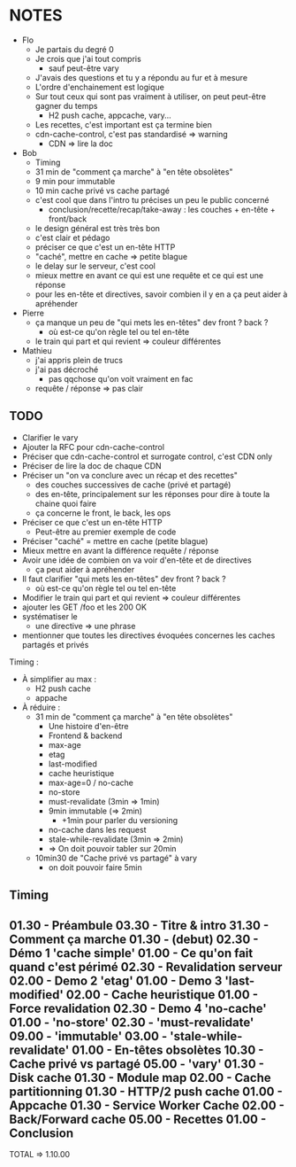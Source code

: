 # NOTES

* Flo
  * Je partais du degré 0
  * Je crois que j'ai tout compris
    * sauf peut-être vary
  * J'avais des questions et tu y a répondu au fur et à mesure
  * L'ordre d'enchainement est logique
  * Sur tout ceux qui sont pas vraiment à utiliser, on peut peut-être gagner du temps
    * H2 push cache, appcache, vary...
  * Les recettes, c'est important est ça termine bien
  * cdn-cache-control, c'est pas standardisé => warning
    * CDN => lire la doc
* Bob
  * Timing
  * 31 min de "comment ça marche" à "en tête obsolètes"
  * 9 min pour immutable
  * 10 min cache privé vs cache partagé
  * c'est cool que dans l'intro tu précises un peu le public concerné
    * conclusion/recette/recap/take-away : les couches + en-tête + front/back
  * le design général est très très bon
  * c'est clair et pédago
  * préciser ce que c'est un en-tête HTTP
  * "caché", mettre en cache => petite blague
  * le delay sur le serveur, c'est cool
  * mieux mettre en avant ce qui est une requête et ce qui est une réponse
  * pour les en-tête et directives, savoir combien il y en a ça peut aider à apréhender
* Pierre
  * ça manque un peu de "qui mets les en-têtes" dev front ? back ?
    * où est-ce qu'on règle tel ou tel en-tête
  * le train qui part et qui revient => couleur différentes
* Mathieu
  * j'ai appris plein de trucs
  * j'ai pas décroché
    * pas qqchose qu'on voit vraiment en fac
  * requête / réponse => pas clair

## TODO

* Clarifier le vary
* Ajouter la RFC pour cdn-cache-control
* Préciser que cdn-cache-control et surrogate control, c'est CDN only
* Préciser de lire la doc de chaque CDN
* Préciser un "on va conclure avec un récap et des recettes"
  * des couches successives de cache (privé et partagé)
  * des en-tête, principalement sur les réponses pour dire à toute la chaine quoi faire
  * ça concerne le front, le back, les ops
* Préciser ce que c'est un en-tête HTTP
  * Peut-être au premier exemple de code
* Préciser "caché" = mettre en cache (petite blague)
* Mieux mettre en avant la différence requête / réponse
* Avoir une idée de combien on va voir d'en-tête et de directives
  * ça peut aider à apréhender
* Il faut clarifier "qui mets les en-têtes" dev front ? back ?
  * où est-ce qu'on règle tel ou tel en-tête
* Modifier le train qui part et qui revient => couleur différentes
* ajouter les GET /foo et les 200 OK
* systématiser le
  * une directive => une phrase
* mentionner que toutes les directives évoquées concernes les caches partagés et privés

Timing :

* À simplifier au max :
  * H2 push cache
  * appache
* À réduire :
  * 31 min de "comment ça marche" à "en tête obsolètes"
    * Une histoire d'en-être
    * Frontend & backend
    * max-age
    * etag
    * last-modified
    * cache heuristique
    * max-age=0 / no-cache
    * no-store
    * must-revalidate (3min => 1min)
    * 9min immutable (=> 2min)
      * +1min pour parler du versioning
    * no-cache dans les request
    * stale-while-revalidate (3min => 2min)
    * => On doit pouvoir tabler sur 20min
  * 10min30 de "Cache privé vs partagé" à vary
    * on doit pouvoir faire 5min

## Timing

01.30 - Préambule
03.30 - Titre & intro
31.30 - Comment ça marche
  01.30 - (debut)
  02.30 - Démo 1 'cache simple'
  01.00 - Ce qu'on fait quand c'est périmé
  02.30 - Revalidation serveur
  02.00 - Demo 2 'etag'
  01.00 - Demo 3 'last-modified'
  02.00 - Cache heuristique
  01.00 - Force revalidation
  02.30 - Demo 4 'no-cache'
  01.00 - 'no-store'
  02.30 - 'must-revalidate'
  09.00 - 'immutable'
  03.00 - 'stale-while-revalidate'
01.00 - En-têtes obsolètes
10.30 - Cache privé vs partagé
05.00 - 'vary'
01.30 - Disk cache
01.30 - Module map
02.00 - Cache partitionning
01.30 - HTTP/2 push cache
01.00 - Appcache
01.30 - Service Worker Cache
02.00 - Back/Forward cache
05.00 - Recettes
01.00 - Conclusion
---
TOTAL => 1.10.00